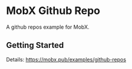 # MobX Github Repo

A github repos example for MobX.

## Getting Started

Details: https://mobx.pub/examples/github-repos